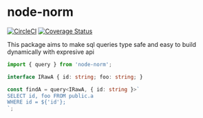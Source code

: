 # node-norm

[![CircleCI](https://circleci.com/gh/AltNext/node-norm/tree/main.svg?style=svg)](https://circleci.com/gh/AltNext/node-norm/tree/main)
[![Coverage Status](https://coveralls.io/repos/github/AltNext/node-norm/badge.svg?branch=main)](https://coveralls.io/github/AltNext/node-norm?branch=master)

This package aims to make sql queries type safe and easy to build dynamically with expresive api

```typescript
import { query } from 'node-norm';

interface IRawA { id: string; foo: string; }

const findA = query<IRawA, { id: string }>`
SELECT id, foo FROM public.a
WHERE id = ${'id'};
`;
```